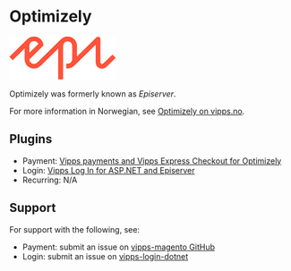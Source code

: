 <!-- START_METADATA
---
title: Optimizely plugin platform
sidebar_label: Optimizely
hide_table_of_contents: true
pagination_next: null
pagination_prev: null
---
END_METADATA -->

# Optimizely


![Episerver logo](images/episerver.png)

Optimizely was formerly known as *Episerver*.

For more information in Norwegian, see [Optimizely on vipps.no](https://www.vipps.no/produkter-og-tjenester/bedrift/ta-betalt-paa-nett/ta-betalt-paa-nett/episerver/).

## Plugins

* Payment: [Vipps payments and Vipps Express Checkout for Optimizely](https://github.com/vippsas/vipps-episerver)
* Login: [Vipps Log In for ASP.NET and Episerver](https://github.com/vippsas/vipps-login-dotnet)
* Recurring: N/A

## Support

For support with the following, see:

* Payment: submit an issue on [vipps-magento GitHub](https://github.com/vippsas/vipps-episerver)
* Login: submit an issue on [vipps-login-dotnet](https://github.com/vippsas/vipps-login-dotnet)